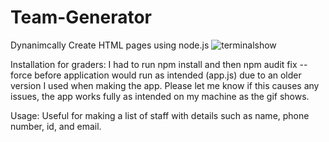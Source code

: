 # Team-Generator
 Dynanimcally Create HTML pages using node.js
![terminalshow](https://github.com/ForrestPangle/Team-Generator/blob/master/gifUnder25mb.gif?raw=true)

Installation for graders: I had to run npm install and then npm audit fix --force before application would run as intended (app.js) due to an older version I used when making the app. Please let me know if this causes any issues, the app works fully as intended on my machine as the gif shows.

Usage: Useful for making a list of staff with details such as name, phone number, id, and email. 
